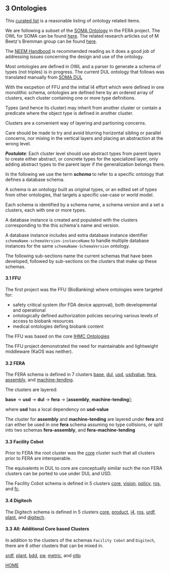 
## 3 Ontologies

This [curated list](https://github.com/ozekik/awesome-ontology?tab=readme-ov-file) is a reasonable listing of ontology related items. 

We are following a subset of the [SOMA Ontology](https://ease-crc.github.io/soma/) in the FERA project. The OWL for SOMA can be found [here](https://github.com/ease-crc/soma/tree/master/owl). The related research articles out of M Beetz's Bremman group can be found [here](https://ease-crc.org/publications/).

The [NEEM Handbood](https://ease-crc.org/publications/) is recommended reading as it does a good job of addressing issues concerning the design and use of the ontology.

Most ontologies are defined in OWL and a parser to generate a schema of types (not triples) is in progress. The current DUL ontology that follows was translated manually from [SOMA DUL](https://github.com/ease-crc/soma/blob/master/owl/DUL.owl)

With the excpetion of FFU and the initial I4 effort which were defined in one monolithic schema, ontologies are defined here by an ordered array of clusters, each cluster containing one or more type definitions.

Types (and hence its cluster) may inherit from another cluster or contain a predicate where the object type is defined in another cluster.

Clusters are a convenient way of layering and partioning concerns. 

Care should be made to try and avoid blurring horizontal sibling or parallel concerns, nor mixing in the vertical layers and placing an abstraction at the wrong level.

***Postulate***: Each cluster level should use abstract types from parent layers to create either abstract, or concrete types for the specialized layer, only adding abstract types to the parent layer if the generalization belongs there.

In the following we use the term ***schema*** to refer to a specific ontology that defines a database schema.

A schema is an ontology built as original types, or an edited set of types from other ontologies, that targets a specific use-case or world model.  

Each schema is identified by a schema name, a schema version and a set a clusters, each with one or more types.

A database instance is created and populated with the clusters corresponding to the this schema's name and version. 

A database instance includes and extra database instance identifier `schemaName-schemaVersion-instanceName` to handle multiple database instances for the same `schemaName-SchemaVersion` ontology.

The following sub-sections name the current schemas that have been developed, followed by sub-sections on the clusters that make up these schemas.

#### 3.1 FFU
The first project was the FFU (BioBanking) where ontologies were targeted for:
 - safety critical system (for FDA device approval), both developmental and operational
 - ontologically defined authorization policies securing various levels of access to biobank resources
 - medical ontologies defiing biobank content

The FFU was based on the core [IHMC Ontologies](https://ontology.ihmc.us/ontology.html)

The FFU project demonstrated the need for maintainable and lightweight middleware (KaOS was neither).

#### 3.2 FERA

The FERA schema is defined in 7 clusters [base](#51-base), [dul](#52-dul), [usd](#53-usd), [usdvalue](#54-usd-value), [fera](#55-fera), [assembly](#56-assembly), and [machine-tending](#57-machine-tending).

The clusters are layered:    

**base** &rarr; **usd** &rarr;  **dul** &rarr;  **fera** &rarr; [**assembly**, **machine-tending**];

where **usd** has a local dependency on **usd-value**

The cluster for **assembly** and **machine-tending** are layered under **fera** and can either be used in one **fera** schema assuming no type collisions, or split into two schemas **fera-assembly**, and **fera-machine-tending**


#### 3.3 Facility Cobot

Prior to FERA the root cluster was the [core](#61-core) cluster such that all clusters prior to FERA are interoperable. 

The equivalents in DUL to core are conceptually similar such the non FERA clusters can be ported to use under DUL and USD.

The Facility Cobot schema is defined in 5 clusters [core](#61-core), [vision](#v62-vision), [policy](#63-policy), [ros](#64-ros), and [fc](#65-facility-cobot).



#### 3.4 Digitech

The Digitech  schema is defined in 5 clusters [core](#71-core), [product](#v72-product), [i4](#73-i4), [ros](#74-ros),  [urdf](#75-urdf), [plant](#76-plant), and [digitech](#77-digitech).

#### 3.3 All: Additional Core based Clusters

In addition to the clusters of the schemas `Facility Cobot` and `Digitech`, there are 6 other clusters that can be mixed in.

[srdf](#81-srdf), [plant](#v82-plant), [bdd](#83-bdd), [sw](#84-sw), [metric](#85-metric), and [otlp](#86-otlp)


[HOME](../../README.md)



